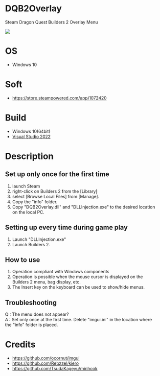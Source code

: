 # DQB2Overlay
Steam Dragon Quest Builders 2 Overlay Menu

<img src="https://user-images.githubusercontent.com/30800900/195995412-1ebe458c-03bc-4832-9510-23b98d83da2b.png">

# OS
* Windows 10

# Soft
* https://store.steampowered.com/app/1072420

# Build
* Windows 10(64bit)
* [Visual Studio 2022](https://visualstudio.microsoft.com/)

# Description
## Set up only once for the first time
1. launch Steam
1. right-click on Builders 2 from the [Library]
1. select [Browse Local Files] from [Manage]. 
1. Copy the "info" folder.
1. Copy "DQB2Overlay.dll" and "DLLInjection.exe" to the desired location on the local PC.

## Setting up every time during game play
1. Launch "DLLInjection.exe"
1. Launch Builders 2.

## How to use
1. Operation compliant with Windows components
1. Operation is possible when the mouse cursor is displayed on the Builders 2 menu, bag display, etc.
1. The Insert key on the keyboard can be used to show/hide menus.

## Troubleshooting
Q : The menu does not appear?  
A : Set only once at the first time. Delete "imgui.ini" in the location where the "info" folder is placed.

# Credits
* https://github.com/ocornut/imgui
* https://github.com/Rebzzel/kiero
* https://github.com/TsudaKageyu/minhook

